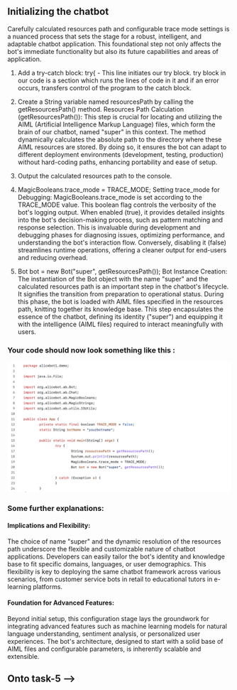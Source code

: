 ## Initializing the chatbot

Carefully calculated resources path and configurable trace mode settings is a nuanced process that sets the stage for a robust, intelligent, and adaptable chatbot application. This foundational step not only affects the bot's immediate functionality but also its future capabilities and areas of application.

1. Add a try-catch block:
try{ - This line initiates our try block. try block in our code is a section which runs the
lines of code in it and if an error occurs, transfers control of the program to the catch
block.

2. Create a String variable named resourcesPath by calling the getResourcesPath() method. 
Resources Path Calculation (getResourcesPath()):
This step is crucial for locating and utilizing the AIML (Artificial Intelligence Markup Language) files, which form the brain of our chatbot, named "super" in this context. The method dynamically calculates the absolute path to the directory where these AIML resources are stored. By doing so, it ensures the bot can adapt to different deployment environments (development, testing, production) without hard-coding paths, enhancing portability and ease of setup.

3. Output the calculated resources path to the console. 

4. MagicBooleans.trace_mode = TRACE_MODE;
Setting trace_mode for Debugging:
MagicBooleans.trace_mode is set according to the TRACE_MODE value. This boolean flag controls the verbosity of the bot's logging output. When enabled (true), it provides detailed insights into the bot's decision-making process, such as pattern matching and response selection. This is invaluable during development and debugging phases for diagnosing issues, optimizing performance, and understanding the bot's interaction flow. Conversely, disabling it (false) streamlines runtime operations, offering a cleaner output for end-users and reducing overhead.

5. Bot bot = new Bot("super", getResourcesPath());
Bot Instance Creation:
The instantiation of the Bot object with the name "super" and the calculated resources path is an important step in the chatbot's lifecycle. It signifies the transition from preparation to operational status. During this phase, the bot is loaded with AIML files specified in the resources path, knitting together its knowledge base. This step encapsulates the essence of the chatbot, defining its identity ("super") and equipping it with the intelligence (AIML files) required to interact meaningfully with users.

### Your code should now look something like this :

![Initialising the chatbot](/images/6.png)

### Some further explanations: 
#### Implications and Flexibility:
The choice of name "super" and the dynamic resolution of the resources path underscore the flexible and customizable nature of chatbot applications. Developers can easily tailor the bot's identity and knowledge base to fit specific domains, languages, or user demographics. This flexibility is key to deploying the same chatbot framework across various scenarios, from customer service bots in retail to educational tutors in e-learning platforms.

#### Foundation for Advanced Features:
Beyond initial setup, this configuration stage lays the groundwork for integrating advanced features such as machine learning models for natural language understanding, sentiment analysis, or personalized user experiences. The bot's architecture, designed to start with a solid base of AIML files and configurable parameters, is inherently scalable and extensible.

## Onto task-5 -->
